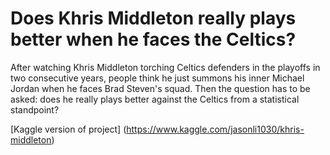 # Does Khris Middleton really plays better when he faces the Celtics?

After watching Khris Middleton torching Celtics defenders in the playoffs in two consecutive years, people think he just summons his inner Michael Jordan when he faces Brad Steven's squad. Then the question has to be asked: does he really plays better against the Celtics from a statistical standpoint?

[Kaggle version of project] (https://www.kaggle.com/jasonli1030/khris-middleton)
